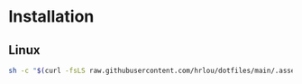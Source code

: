 # Installation

## Linux
```sh
sh -c "$(curl -fsLS raw.githubusercontent.com/hrlou/dotfiles/main/.assets/install.sh)"
```
